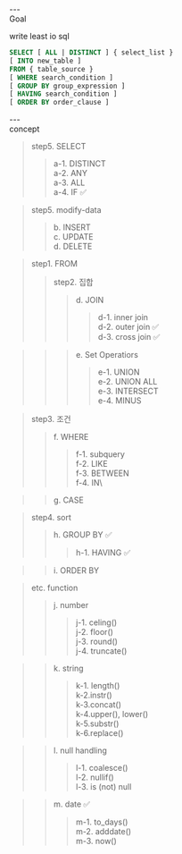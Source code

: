---\
Goal


write least io sql


```sql
SELECT [ ALL | DISTINCT ] { select_list }
[ INTO new_table ]
FROM { table_source }
[ WHERE search_condition ]
[ GROUP BY group_expression ]
[ HAVING search_condition ]
[ ORDER BY order_clause ]
```

---\
concept


>step5. SELECT
>>a-1. DISTINCT\
>>a-2. ANY\
>>a-3. ALL\
>>a-4. IF :white_check_mark:

>step5. modify-data
>>b. INSERT\
>>c. UPDATE\
>>d. DELETE

>step1. FROM
>>step2. 집합
>>>d. JOIN
>>>>d-1. inner join\
>>>>d-2. outer join :white_check_mark:\
>>>>d-3. cross join :white_check_mark:

>>>e. Set Operatiors
>>>>e-1. UNION\
>>>>e-2. UNION ALL\
>>>>e-3. INTERSECT\
>>>>e-4. MINUS

>step3. 조건
>>f. WHERE
>>>f-1. subquery\
>>>f-2. LIKE\
>>>f-3. BETWEEN\
>>>f-4. IN\

>>g. CASE

>step4. sort
>>h. GROUP BY :white_check_mark:
>>>h-1. HAVING :white_check_mark:

>>i. ORDER BY

>etc. function
>>j. number
>>>j-1. celing()\
>>>j-2. floor()\
>>>j-3. round()\
>>>j-4. truncate()

>>k. string
>>>k-1. length()\
>>>k-2.instr()\
>>>k-3.concat()\
>>>k-4.upper(), lower()\
>>>k-5.substr()\
>>>k-6.replace()

>>l. null handling
>>>l-1. coalesce()\
>>>l-2. nullif()\
>>>l-3. is (not) null

>>m. date :white_check_mark:
>>>m-1. to_days()\
>>>m-2. adddate()\
>>>m-3. now()
